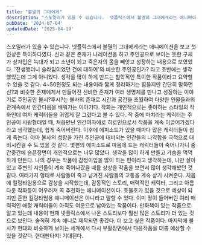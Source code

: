 ```yaml
---
title: "불멸의 그대에게"
description: "스포일러가 있을 수 있습니다.  넷플릭스에서 불멸의 그대에게라는 애니메이션을 보고 첫인상은 특이하다였다. 신과 같은 존재가 나레이션을 하고 주인공으로 보이는 듯한 구체가 상처입은 늑대가 되고 소년이 되고 죽은자의 몸을 빼앗고 성장하는 내용으로 보였었다. '전생했더니 슬라임이었던 건에 대..."
pubDate: '2024-07-04'
updatedDate: '2025-04-19'
---
```


스포일러가 있을 수 있습니다. 
 넷플릭스에서 불멸의 그대에게라는 애니메이션을 보고 첫인상은 특이하다였다. 신과 같은 존재가 나레이션을 하고 주인공으로 보이는 듯한 구체가 상처입은 늑대가 되고 소년이 되고 죽은자의 몸을 빼앗고 성장하는 내용으로 보였었다. '전생했더니 슬라임이었던 건에 대하여'와 비슷한 주인공인가? 라고 초반에는 생각했었는데 그게 아니었다. 생각을 많이 하게 만드는 철학적인 특이한 작품이라고 요약할 수 있을 것 같다. 
 4~50편정도 되는 내용이라 짧게 정리하기는 힘들지만 간단히 말하면 신?과 비슷한 존재에게서 만들어진 신비한 존재가 여러 생명체를 만나고 성장하는 이야기로 주인공인 불시?후시?는 불사의 존재로 시간과 공간을 초월하여 다양한 인물들과의 관계속에서 인간다움을 배워가는 이야기다.
 작화는 개인적으로는 좋아하는 스타일의 작화인데 여자 케릭터들을 귀엽게 잘 그렸다고 볼 수 있다. 
 작 중에 마치라는 케릭터는 주인공이 사람형태일 때, 처음만난 인간여자애로 히로인으로서 작품을 계속 이끌어가겠다라고 생각했는데, 쉽게 죽어버린다. 이후에 에피소드가 있을 때마다 많은 캐릭터들이 쉽게 죽는다. 아마 불사의 성향을 가진 주인공에 대비되는 인간들의 나약함을 극적으로 대비시킨걸 수 도 있을 것 같다. 몇편의 에피소드로 마음에 드는 캐릭터들이 죽어나가니 중간중간에 슬픈장면이 개인적으로는 너무 많았다. 생각을 많이 하게 만들고 가슴을 먹먹하게 만든다. 나의 경우는 작품에 감정이입을 많이 하는 편이라고 생각하는데, 나만 살아있고 주변의 지인들이 계속 죽어나갔을 때를 상상을 작품을 보면서 많이 생각해봤던 것 같다. 여러가지 형태로 사람들이 죽고 남겨진 사람들의 고통을 계속 상기 시켜준다. 
 처음에 킬링타임용으로 감상을 시작했는데, 감동적인 스토리, 매력적인 케릭터, 그리고 아름다운 작화등이 어우러져 꼭 추천하는 에니메이션이다. 호불호가 있을 것으로 예상이 되지만 흔한 킬링타임용 애니메이션은 아니라고 말할 수 있다. 이미 정이 들어버린 여러 매력적인 애정 캐릭터들이 아직도 여운으로 남아있는 작품이다.
 만화책이 있는 작품으로 알고 있는데 내용이 현재 넷플릭스에서 나온 스토리보다 훨씬 많은 스토리가 더 있는 것으로 보인다. 솔직히 계속 애니로 제작되면 좋겠다. 더 보고 싶은 작품이다. 마지막에 불사가 현대와 비슷하게 보이는 세계에서 다시 부활장면에서 다음작품을 대충 예상할 수 있을 것같다. 현대판타지! 기대된다.